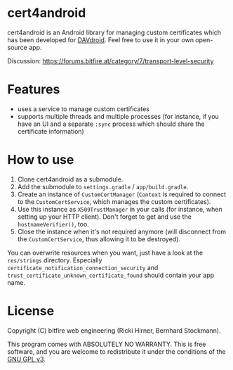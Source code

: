 
# cert4android

cert4android is an Android library for managing custom certificates which has
been developed for [DAVdroid](https://davdroid.bitfire.at). Feel free to use
it in your own open-source app.

Discussion: https://forums.bitfire.at/category/7/transport-level-security


# Features

* uses a service to manage custom certificates
* supports multiple threads and multiple processes (for instance, if you have an UI
  and a separate `:sync` process which should share the certificate information)


# How to use

1. Clone cert4android as a submodule.
1. Add the submodule to `settings.gradle` / `app/build.gradle`.
1. Create an instance of `CustomCertManager` (`Context` is required to connect to the
   `CustomCertService`, which manages the custom certificates).
1. Use this instance as `X509TrustManager` in your calls (for instance, when setting up your HTTP client).
   Don't forget to get and use the `hostnameVerifier()`, too.
1. Close the instance when it's not required anymore (will disconnect from the
   `CustomCertService`, thus allowing it to be destroyed).

You can overwrite resources when you want, just have a look at the `res/strings`
directory. Especially `certificate_notification_connection_security` and
`trust_certificate_unknown_certificate_found` should contain your app name.


# License 

Copyright (C) bitfire web engineering (Ricki Hirner, Bernhard Stockmann).

This program comes with ABSOLUTELY NO WARRANTY. This is free software, and you are welcome
to redistribute it under the conditions of the [GNU GPL v3](LICENSE).

